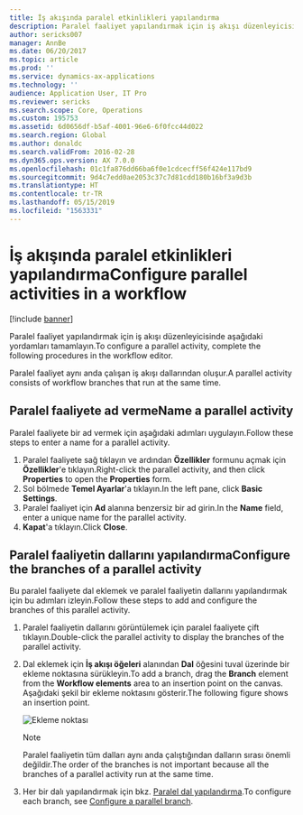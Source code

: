 ```yaml
---
title: İş akışında paralel etkinlikleri yapılandırma
description: Paralel faaliyet yapılandırmak için iş akışı düzenleyicisinde aşağıdaki yordamları tamamlayın.
author: sericks007
manager: AnnBe
ms.date: 06/20/2017
ms.topic: article
ms.prod: ''
ms.service: dynamics-ax-applications
ms.technology: ''
audience: Application User, IT Pro
ms.reviewer: sericks
ms.search.scope: Core, Operations
ms.custom: 195753
ms.assetid: 6d0656df-b5af-4001-96e6-6f0fcc44d022
ms.search.region: Global
ms.author: donaldc
ms.search.validFrom: 2016-02-28
ms.dyn365.ops.version: AX 7.0.0
ms.openlocfilehash: 01c1fa876dd66ba6f0e1cdcecff56f424e117bd9
ms.sourcegitcommit: 9d4c7edd0ae2053c37c7d81cdd180b16bf3a9d3b
ms.translationtype: HT
ms.contentlocale: tr-TR
ms.lasthandoff: 05/15/2019
ms.locfileid: "1563331"
---
```

# <a name="configure-parallel-activities-in-a-workflow"></a><span data-ttu-id="6f4e8-103">İş akışında paralel etkinlikleri yapılandırma</span><span class="sxs-lookup"><span data-stu-id="6f4e8-103">Configure parallel activities in a workflow</span></span>

[!include [banner](../includes/banner.md)]

<span data-ttu-id="6f4e8-104">Paralel faaliyet yapılandırmak için iş akışı düzenleyicisinde aşağıdaki yordamları tamamlayın.</span><span class="sxs-lookup"><span data-stu-id="6f4e8-104">To configure a parallel activity, complete the following procedures in the workflow editor.</span></span>

<span data-ttu-id="6f4e8-105">Paralel faaliyet aynı anda çalışan iş akışı dallarından oluşur.</span><span class="sxs-lookup"><span data-stu-id="6f4e8-105">A parallel activity consists of workflow branches that run at the same time.</span></span>

## <a name="name-a-parallel-activity"></a><span data-ttu-id="6f4e8-106">Paralel faaliyete ad verme</span><span class="sxs-lookup"><span data-stu-id="6f4e8-106">Name a parallel activity</span></span>

<span data-ttu-id="6f4e8-107">Paralel faaliyete bir ad vermek için aşağıdaki adımları uygulayın.</span><span class="sxs-lookup"><span data-stu-id="6f4e8-107">Follow these steps to enter a name for a parallel activity.</span></span>

1. <span data-ttu-id="6f4e8-108">Paralel faaliyete sağ tıklayın ve ardından **Özellikler** formunu açmak için **Özellikler**'e tıklayın.</span><span class="sxs-lookup"><span data-stu-id="6f4e8-108">Right-click the parallel activity, and then click **Properties** to open the **Properties** form.</span></span>
2. <span data-ttu-id="6f4e8-109">Sol bölmede **Temel Ayarlar**'a tıklayın.</span><span class="sxs-lookup"><span data-stu-id="6f4e8-109">In the left pane, click **Basic Settings**.</span></span>
3. <span data-ttu-id="6f4e8-110">Paralel faaliyet için **Ad** alanına benzersiz bir ad girin.</span><span class="sxs-lookup"><span data-stu-id="6f4e8-110">In the **Name** field, enter a unique name for the parallel activity.</span></span>
4. <span data-ttu-id="6f4e8-111">**Kapat**'a tıklayın.</span><span class="sxs-lookup"><span data-stu-id="6f4e8-111">Click **Close**.</span></span>

## <a name="configure-the-branches-of-a-parallel-activity"></a><span data-ttu-id="6f4e8-112">Paralel faaliyetin dallarını yapılandırma</span><span class="sxs-lookup"><span data-stu-id="6f4e8-112">Configure the branches of a parallel activity</span></span>

<span data-ttu-id="6f4e8-113">Bu paralel faaliyete dal eklemek ve paralel faaliyetin dallarını yapılandırmak için bu adımları izleyin.</span><span class="sxs-lookup"><span data-stu-id="6f4e8-113">Follow these steps to add and configure the branches of this parallel activity.</span></span>

1. <span data-ttu-id="6f4e8-114">Paralel faaliyetin dallarını görüntülemek için paralel faaliyete çift tıklayın.</span><span class="sxs-lookup"><span data-stu-id="6f4e8-114">Double-click the parallel activity to display the branches of the parallel activity.</span></span>
2. <span data-ttu-id="6f4e8-115">Dal eklemek için **İş akışı öğeleri** alanından **Dal** öğesini tuval üzerinde bir ekleme noktasına sürükleyin.</span><span class="sxs-lookup"><span data-stu-id="6f4e8-115">To add a branch, drag the **Branch** element from the **Workflow elements** area to an insertion point on the canvas.</span></span> <span data-ttu-id="6f4e8-116">Aşağıdaki şekil bir ekleme noktasını gösterir.</span><span class="sxs-lookup"><span data-stu-id="6f4e8-116">The following figure shows an insertion point.</span></span>

    ![Ekleme noktası](./media/workflow_insertionpoint.gif)

    > [!NOTE]
    > <span data-ttu-id="6f4e8-118">Paralel faaliyetin tüm dalları aynı anda çalıştığından dalların sırası önemli değildir.</span><span class="sxs-lookup"><span data-stu-id="6f4e8-118">The order of the branches is not important because all the branches of a parallel activity run at the same time.</span></span>

3. <span data-ttu-id="6f4e8-119">Her bir dalı yapılandırmak için bkz. [Paralel dal yapılandırma](configure-parallel-branch-workflow.md).</span><span class="sxs-lookup"><span data-stu-id="6f4e8-119">To configure each branch, see [Configure a parallel branch](configure-parallel-branch-workflow.md).</span></span>
